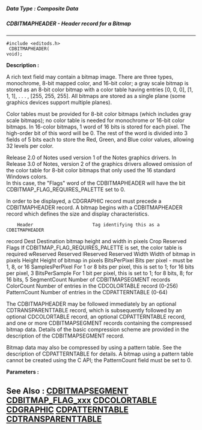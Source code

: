##### Data Type : Composite Data
##### CDBITMAPHEADER - Header record for a Bitmap
---
```
#include <editods.h>
 CDBITMAPHEADER(
void);
```
**Description :**

A rich text field may contain a bitmap image.  There are three types, 
monochrome, 8-bit mapped color, and 16-bit color;  a gray scale bitmap is 
stored as an 8-bit color bitmap with a color table having entries [0, 0, 0], 
[1, 1, 1], . . . , [255, 255, 255].  All bitmaps are stored as a single plane 
(some graphics devices support multiple planes).

Color tables must be provided for 8-bit color bitmaps (which includes gray 
scale bitmaps);  no color table is needed for monochrome or 16-bit color 
bitmaps.  In 16-color bitmaps, 1 word of 16 bits is stored for each pixel.  The 
high-order bit of this word will be 0.  The rest of the word is divided into 3 
fields of 5 bits each to store the Red, Green, and Blue color values, allowing 
32 levels per color.

Release 2.0 of Notes used version 1 of the Notes graphics drivers.  In Release 
3.0 of Notes, version 2 of the graphics drivers allowed omission of the color 
table for 8-bit color bitmaps that only used the 16 standard Windows colors.  
In this case, the "Flags" word of the CDBITMAPHEADER will have the bit 
CDBITMAP_FLAG_REQUIRES_PALETTE set to 0.

In order to be displayed, a CDGRAPHIC record must precede a CDBITMAPHEADER 
record.  A bitmap begins with a CDBITMAPHEADER record which defines the size 
and display characteristics.

        Header                      Tag identifying this as a CDBITMAPHEADER 
record
        Dest                            Destination bitmap height and width in 
pixels
        Crop                            Reserved
        Flags                           If CDBITMAP_FLAG_REQUIRES_PALETTE is 
set, the color table is required
        wReserved               Reserved
        lReserved                 Reserved
        Width                           Width of bitmap in pixels
        Height                          Height of bitmap in pixels
        BitsPerPixel               Bits per pixel - must be 1, 8, or 16
        SamplesPerPixel    For 1 or 8 bits per pixel, this is set to 1;  for 16 
bits per pixel, 3
        BitsPerSample         For 1 bit per pixel, this is set to 1;  for 8 
bits, 8;  for 16 bits, 5
        SegmentCount         Number of CDBITMAPSEGMENT records
        ColorCount                Number of entries in the CDCOLORTABLE record 
(0-256)
        PatternCount             Number of entries in the CDPATTERNTABLE (0-64)

The CDBITMAPHEADER may be followed immediately by an optional 
CDTRANSPARENTTABLE record, which is subsequently followed by an optional 
CDCOLORTABLE record, an optional CDPATTERNTABLE record, and one or more 
CDBITMAPSEGMENT records containing the compressed bitmap data.  Details of the 
basic compression scheme are provided in the description of the CDBITMAPSEGMENT 
record.

Bitmap data may also be compressed by using a pattern table.  See the 
description of CDPATTERNTABLE for details.  A bitmap using a pattern table 
cannot be created using the C API;  the PatternCount field must be set to 0.


**Parameters :**



**See Also :**
[CDBITMAPSEGMENT](/reference/Data/CDBITMAPSEGMENT)
[CDBITMAP_FLAG_xxx](/reference/Symb/CDBITMAP_FLAG_xxx)
[CDCOLORTABLE](/reference/Data/CDCOLORTABLE)
[CDGRAPHIC](/reference/Data/CDGRAPHIC)
[CDPATTERNTABLE](/reference/Data/CDPATTERNTABLE)
[CDTRANSPARENTTABLE](/reference/Data/CDTRANSPARENTTABLE)
---

